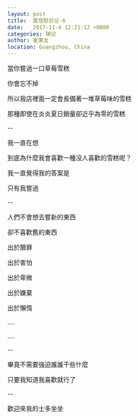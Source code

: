 ```yaml
---
layout: post
title:  展信慰日记-6
date:   2017-11-4 12:21:12 +0800
categories: 随记
author: 崔秉龙
location: Guangzhou, China
---
```


















當你嘗過一口草莓雪糕

你會忘不掉

所以我店裡面一定會長備著一堆草莓味的雪糕

那種即使在炎炎夏日銷量卻近乎為零的雪糕

--



我一直在想

到底為什麼我會喜歡一種沒人喜歡的雪糕呢？

我一直覺得我的答案是

只有我嘗過

--

人們不會想去嘗新的東西

卻不喜歡舊的東西

出於贖罪

出於害怕

出於卑微

出於嫌棄

出於懶惰

....

....

--



畢竟不需要強迫誰誰干些什麼

只要我知道我喜歡就行了

--

歡迎來我的士多坐坐